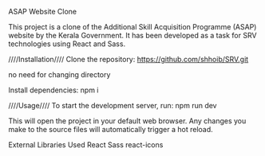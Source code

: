 ASAP Website Clone

This project is a clone of the Additional Skill Acquisition Programme (ASAP) website by the Kerala Government. It has been developed as a task for SRV technologies using React and Sass.

////Installation////
Clone the repository:  https://github.com/shhoib/SRV.git

no need for changing directory

Install dependencies: npm i

////Usage////
To start the development server, run:   npm run dev

This will open the project in your default web browser. Any changes you make to the source files will automatically trigger a hot reload.

External Libraries Used
React
Sass
react-icons

